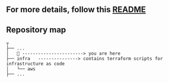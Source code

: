 ## For more details, follow this [README](../examples/machine-learning/aws/README.md)

## Repository map
```text
┬
├── ...
│   📌 -----------------------> you are here
├── infra   ---------------> contains terraform scripts for infrastructure as code
│   └── aws
├── ...
```